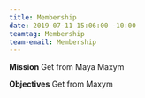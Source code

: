 ```yaml
---
title: Membership
date: 2019-07-11 15:06:00 -10:00
teamtag: Membership
team-email: Membership
---
```


**Mission** Get from Maya Maxym

**Objectives** Get from Maxym